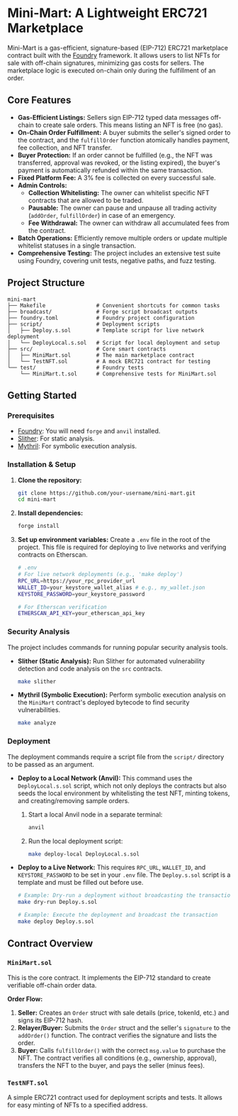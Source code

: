 # Mini-Mart: A Lightweight ERC721 Marketplace

Mini-Mart is a gas-efficient, signature-based (EIP-712) ERC721 marketplace contract built with the [Foundry](https://github.com/foundry-rs/foundry) framework. It allows users to list NFTs for sale with off-chain signatures, minimizing gas costs for sellers. The marketplace logic is executed on-chain only during the fulfillment of an order.

## Core Features

*   **Gas-Efficient Listings:** Sellers sign EIP-712 typed data messages off-chain to create sale orders. This means listing an NFT is free (no gas).
*   **On-Chain Order Fulfillment:** A buyer submits the seller's signed order to the contract, and the `fulfillOrder` function atomically handles payment, fee collection, and NFT transfer.
*   **Buyer Protection:** If an order cannot be fulfilled (e.g., the NFT was transferred, approval was revoked, or the listing expired), the buyer's payment is automatically refunded within the same transaction.
*   **Fixed Platform Fee:** A 3% fee is collected on every successful sale.
*   **Admin Controls:**
    *   **Collection Whitelisting:** The owner can whitelist specific NFT contracts that are allowed to be traded.
    *   **Pausable:** The owner can pause and unpause all trading activity (`addOrder`, `fulfillOrder`) in case of an emergency.
    *   **Fee Withdrawal:** The owner can withdraw all accumulated fees from the contract.
*   **Batch Operations:** Efficiently remove multiple orders or update multiple whitelist statuses in a single transaction.
*   **Comprehensive Testing:** The project includes an extensive test suite using Foundry, covering unit tests, negative paths, and fuzz testing.

## Project Structure

```
mini-mart
├── Makefile                # Convenient shortcuts for common tasks
├── broadcast/              # Forge script broadcast outputs
├── foundry.toml            # Foundry project configuration
├── script/                 # Deployment scripts
│   ├── Deploy.s.sol        # Template script for live network deployment
│   └── DeployLocal.s.sol   # Script for local deployment and setup
├── src/                    # Core smart contracts
│   ├── MiniMart.sol        # The main marketplace contract
│   └── TestNFT.sol         # A mock ERC721 contract for testing
└── test/                   # Foundry tests
    └── MiniMart.t.sol      # Comprehensive tests for MiniMart.sol
```

## Getting Started

### Prerequisites

*   [Foundry](https://book.getfoundry.sh/getting-started/installation): You will need `forge` and `anvil` installed.
*   [Slither](https://github.com/crytic/slither): For static analysis.
*   [Mythril](https://github.com/Consensys/mythril): For symbolic execution analysis.

### Installation & Setup

1.  **Clone the repository:**
    ```bash
    git clone https://github.com/your-username/mini-mart.git
    cd mini-mart
    ```

2.  **Install dependencies:**
    ```bash
    forge install
    ```

3.  **Set up environment variables:**
    Create a `.env` file in the root of the project. This file is required for deploying to live networks and verifying contracts on Etherscan.

    ```sh
    # .env
    # For live network deployments (e.g., 'make deploy')
    RPC_URL=https://your_rpc_provider_url
    WALLET_ID=your_keystore_wallet_alias # e.g., my_wallet.json
    KEYSTORE_PASSWORD=your_keystore_password

    # For Etherscan verification
    ETHERSCAN_API_KEY=your_etherscan_api_key
    ```


### Security Analysis

The project includes commands for running popular security analysis tools.

*   **Slither (Static Analysis):**
    Run Slither for automated vulnerability detection and code analysis on the `src` contracts.
    ```bash
    make slither
    ```

*   **Mythril (Symbolic Execution):**
    Perform symbolic execution analysis on the `MiniMart` contract's deployed bytecode to find security vulnerabilities.
    ```bash
    make analyze
    ```

### Deployment

The deployment commands require a script file from the `script/` directory to be passed as an argument.

*   **Deploy to a Local Network (Anvil):**
    This command uses the `DeployLocal.s.sol` script, which not only deploys the contracts but also seeds the local environment by whitelisting the test NFT, minting tokens, and creating/removing sample orders.

    1.  Start a local Anvil node in a separate terminal:
        ```bash
        anvil
        ```
    2.  Run the local deployment script:
        ```bash
        make deploy-local DeployLocal.s.sol
        ```

*   **Deploy to a Live Network:**
    This requires `RPC_URL`, `WALLET_ID`, and `KEYSTORE_PASSWORD` to be set in your `.env` file. The `Deploy.s.sol` script is a template and must be filled out before use.

    ```bash
    # Example: Dry-run a deployment without broadcasting the transaction
    make dry-run Deploy.s.sol

    # Example: Execute the deployment and broadcast the transaction
    make deploy Deploy.s.sol
    ```


## Contract Overview

### `MiniMart.sol`

This is the core contract. It implements the EIP-712 standard to create verifiable off-chain order data.

**Order Flow:**
1.  **Seller:** Creates an `Order` struct with sale details (price, tokenId, etc.) and signs its EIP-712 hash.
2.  **Relayer/Buyer:** Submits the `Order` struct and the seller's `signature` to the `addOrder()` function. The contract verifies the signature and lists the order.
3.  **Buyer:** Calls `fulfillOrder()` with the correct `msg.value` to purchase the NFT. The contract verifies all conditions (e.g., ownership, approval), transfers the NFT to the buyer, and pays the seller (minus fees).

### `TestNFT.sol`

A simple ERC721 contract used for deployment scripts and tests. It allows for easy minting of NFTs to a specified address.
